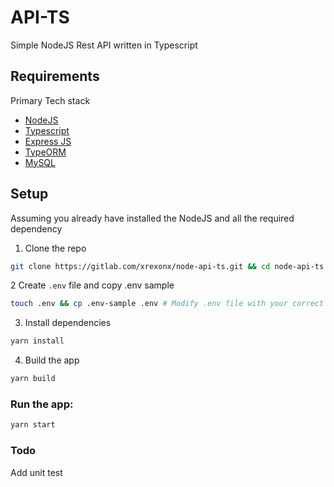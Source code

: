 # API-TS
Simple NodeJS Rest API written in Typescript

## Requirements
Primary Tech stack
* [NodeJS](https://nodejs.org/en/)
* [Typescript](https://www.typescriptlang.org/)
* [Express JS](https://expressjs.com/)
* [TypeORM](https://typeorm.io/)
* [MySQL](https://www.mysql.com/)

## Setup
Assuming you already have installed the NodeJS and all the required dependency

1. Clone the repo
```bash
git clone https://gitlab.com/xrexonx/node-api-ts.git && cd node-api-ts
```

2 Create `.env` file and copy .env sample

```bash
touch .env && cp .env-sample .env # Modify .env file with your correct database credentials and desired Port
```

3. Install dependencies
```bash
yarn install
```
4. Build the app
```bash
yarn build
```

### Run the app:

```bash
yarn start
```

### Todo
Add unit test
